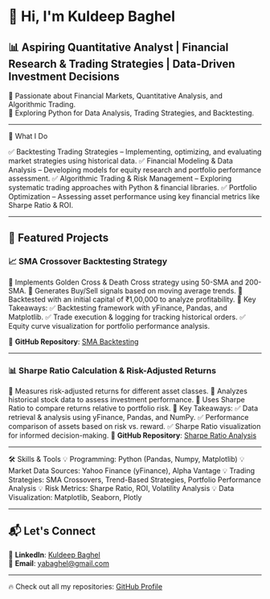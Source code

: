 # 👋 Hi, I'm Kuldeep Baghel  
## 📊 Aspiring Quantitative Analyst | Financial Research & Trading Strategies | Data-Driven Investment Decisions

🔹 Passionate about Financial Markets, Quantitative Analysis, and Algorithmic Trading.  
🔹 Exploring Python for Data Analysis, Trading Strategies, and Backtesting.  

---
🚀 What I Do

✅ Backtesting Trading Strategies – Implementing, optimizing, and evaluating market strategies using historical data.
✅ Financial Modeling & Data Analysis – Developing models for equity research and portfolio performance assessment.
✅ Algorithmic Trading & Risk Management – Exploring systematic trading approaches with Python & financial libraries.
✅ Portfolio Optimization – Assessing asset performance using key financial metrics like Sharpe Ratio & ROI.

---

## 🚀 Featured Projects  

### 📈 SMA Crossover Backtesting Strategy
🔹 Implements Golden Cross & Death Cross strategy using 50-SMA and 200-SMA.
🔹 Generates Buy/Sell signals based on moving average trends.
🔹 Backtested with an initial capital of ₹1,00,000 to analyze profitability.
🔹 Key Takeaways:
✅ Backtesting framework with yFinance, Pandas, and Matplotlib.
✅ Trade execution & logging for tracking historical orders.
✅ Equity curve visualization for portfolio performance analysis.

🔗 **GitHub Repository**: [SMA Backtesting](https://github.com/Kuldeep-Baghel/PythonProjects/tree/main/Project1_%20SMA_Crossover_Backtesting)  

---

### 📊 Sharpe Ratio Calculation & Risk-Adjusted Returns
🔹 Measures risk-adjusted returns for different asset classes.
🔹 Analyzes historical stock data to assess investment performance.
🔹 Uses Sharpe Ratio to compare returns relative to portfolio risk.
🔹 Key Takeaways:
✅ Data retrieval & analysis using yFinance, Pandas, and NumPy.
✅ Performance comparison of assets based on risk vs. reward.
✅ Sharpe Ratio visualization for informed decision-making.
🔗 **GitHub Repository**: [Sharpe Ratio Analysis](https://github.com/Kuldeep-Baghel/PythonProjects/tree/main/Project2_%20Golden_Cross_Backtesting_with_Sharpe_Ratio)  

---
🛠 Skills & Tools
💡 Programming: Python (Pandas, Numpy, Matplotlib)
💡 Market Data Sources: Yahoo Finance (yFinance), Alpha Vantage
💡 Trading Strategies: SMA Crossovers, Trend-Based Strategies, Portfolio Performance Analysis
💡 Risk Metrics: Sharpe Ratio, ROI, Volatility Analysis
💡 Data Visualization: Matplotlib, Seaborn, Plotly

---

## 📬 Let's Connect  
💼 **LinkedIn**: [Kuldeep Baghel](https://www.linkedin.com/in/kuldeepbaghel)  
📧 **Email**: yabaghel@gmail.com  

---

🔥 Check out all my repositories: [GitHub Profile](https://github.com/Yabaghel?tab=repositories)  
